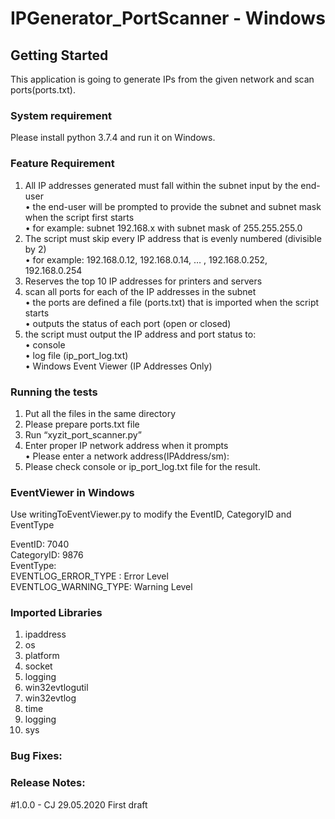 # IPGenerator_PortScanner - Windows

## Getting Started
This application is going to generate IPs from the given network and scan ports(ports.txt).

### System requirement
Please install python 3.7.4 and run it on Windows.

### Feature Requirement
1.	All IP addresses generated must fall within the subnet input by the end-user <br/>
    •	the end-user will be prompted to provide the subnet and subnet mask when the script first starts <br/>
    •	for example: subnet 192.168.x with subnet mask of 255.255.255.0 <br/>
2.	The script must skip every IP address that is evenly numbered (divisible by 2) <br/>
    •	for example: 192.168.0.12, 192.168.0.14, … , 192.168.0.252, 192.168.0.254 
3.	Reserves the top 10 IP addresses for printers and servers 
4.	scan all ports for each of the IP addresses in the subnet  <br/>
    •	the ports are defined a file (ports.txt) that is imported when the script starts  <br/>
    •	outputs the status of each port (open or closed) 
5.	the script must output the IP address and port status to: <br/>
    •	console <br/>
    •	log file (ip_port_log.txt)<br/>
    •	Windows Event Viewer (IP Addresses Only)<br/>

### Running the tests
1.	Put all the files in the same directory 
2.	Please prepare ports.txt file 
3.	Run “xyzit_port_scanner.py” 
4.	Enter proper IP network address when it prompts<br/>
    •	Please enter a network address(IPAddress/sm):
5.	Please check console or ip_port_log.txt file for the result.

### EventViewer in Windows
Use writingToEventViewer.py to modify the EventID, CategoryID and EventType <br/>

EventID: 7040<br/>
CategoryID: 9876<br/>
EventType:<br/>
    EVENTLOG_ERROR_TYPE : Error Level<br/>
    EVENTLOG_WARNING_TYPE: Warning Level<br/>


### Imported Libraries
1.	ipaddress
2.	os
3.	platform
4.	socket
5.	logging
6.	win32evtlogutil
7.	win32evtlog
8.	time
9.	logging
10.	sys


### Bug Fixes:

### Release Notes:
#1.0.0 - CJ 29.05.2020 First draft

